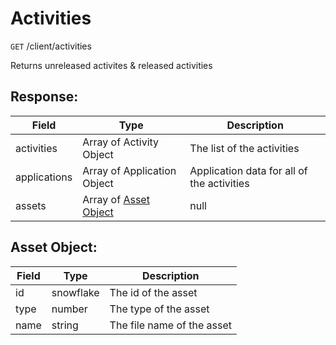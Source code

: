 # Activities

`GET` /client/activities

Returns unreleased activites & released activities

## Response:

| Field | Type | Description|
|-------|------|------------|
| activities | Array of Activity Object | The list of the activities |
| applications | Array of Application Object | Application data for all of the activities |
| assets | Array of [Asset Object](#asset-object) | null | Assets data from activities |


## Asset Object:

| Field | Type | Description|
|-------|------|------------|
| id | snowflake | The id of the asset |
| type | number | The type of the asset |
| name | string | The file name of the asset |